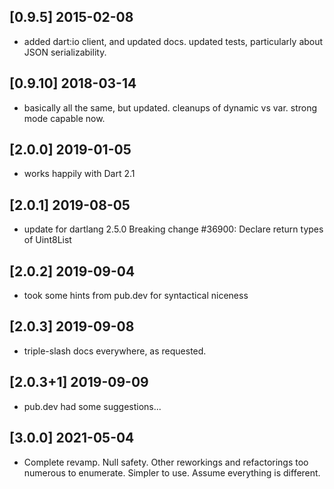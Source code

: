 ## [0.9.5]   2015-02-08  
* added dart:io client, and updated docs. updated tests, particularly about JSON serializability.

## [0.9.10]  2018-03-14  
* basically all the same, but updated. cleanups of dynamic vs var. strong mode capable now.

## [2.0.0]   2019-01-05  
* works happily with Dart 2.1
## [2.0.1]   2019-08-05  
* update for dartlang 2.5.0 Breaking change #36900: Declare return types of Uint8List
## [2.0.2]   2019-09-04  
* took some hints from pub.dev for syntactical niceness
## [2.0.3]   2019-09-08  
* triple-slash docs everywhere, as requested.
## [2.0.3+1] 2019-09-09  
* pub.dev had some suggestions... 
## [3.0.0] 2021-05-04
* Complete revamp. Null safety. Other reworkings and refactorings too numerous to enumerate. Simpler to use. Assume everything is different.
